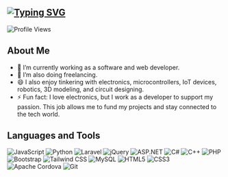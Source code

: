 

<!--
**xherby07/xherby07** is a ✨ _special_ ✨ repository because its `README.md` (this file) appears on your GitHub profile.

Here are some ideas to get you started:

🔭 I’m currently working on
- 🌱 I’m currently learning ...
- 👯 I’m looking to collaborate on ...
- 🤔 I’m looking for help with ...
- 💬 Ask me about ...
- 📫 How to reach me: ...
- 😄 Pronouns: ...
- ⚡ Fun fact: ...
-->

<!-- ## Hi there 👋 -->
<h2>
  <a href="#">
    <img src="https://readme-typing-svg.herokuapp.com?font=Fira+Code&size=24&pause=1000&color=FFFFFF&width=435&lines=Hi+there+%F0%9F%91%8B" alt="Typing SVG" />
  </a>
</h2>

![Profile Views](https://komarev.com/ghpvc/?username=xherby07)

## About Me
- 🔭 I’m currently working as a software and web developer.
- 👯 I’m also doing freelancing.
- 😄 I also enjoy tinkering with electronics, microcontrollers, IoT devices, robotics, 3D modeling, and circuit designing.
- ⚡ Fun fact: I love electronics, but I work as a developer to support my passion. This job allows me to fund my projects and stay connected to the tech world.

## Languages and Tools

![JavaScript](https://img.shields.io/badge/-JavaScript-F7DF1E?style=flat-square&logo=javascript&logoColor=black)
![Python](https://img.shields.io/badge/-Python-3776AB?style=flat-square&logo=python&logoColor=white)
![Laravel](https://img.shields.io/badge/-Laravel-FF2D20?style=flat-square&logo=laravel&logoColor=white)
![jQuery](https://img.shields.io/badge/-jQuery-0769AD?style=flat-square&logo=jquery&logoColor=white)
![ASP.NET](https://img.shields.io/badge/-ASP.NET-512BD4?style=flat-square&logo=dotnet&logoColor=white)
![C#](https://img.shields.io/badge/-C%23-239120?style=flat-square&logo=c-sharp&logoColor=white)
![C++](https://img.shields.io/badge/-C++-00599C?style=flat-square&logo=c%2B%2B&logoColor=white)
![PHP](https://img.shields.io/badge/-PHP-777BB4?style=flat-square&logo=php&logoColor=white)
![Bootstrap](https://img.shields.io/badge/-Bootstrap-7952B3?style=flat-square&logo=bootstrap&logoColor=white)
![Tailwind CSS](https://img.shields.io/badge/-Tailwind%20CSS-38B2AC?style=flat-square&logo=tailwind-css&logoColor=white)
![MySQL](https://img.shields.io/badge/-MySQL-4479A1?style=flat-square&logo=mysql&logoColor=white)
![HTML5](https://img.shields.io/badge/-HTML5-E34F26?style=flat-square&logo=html5&logoColor=white)
![CSS3](https://img.shields.io/badge/-CSS3-1572B6?style=flat-square&logo=css3&logoColor=white)
![Apache Cordova](https://img.shields.io/badge/-Cordova-E8E8E8?style=flat-square&logo=apache-cordova&logoColor=black)
![Git](https://img.shields.io/badge/-Git-F05032?style=flat-square&logo=git&logoColor=white)
